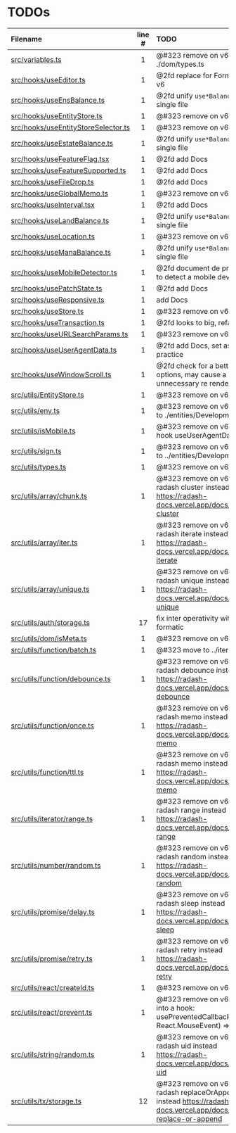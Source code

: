 # TODOs

| Filename                                                                      | line # | TODO                                                                                                               |
| :---------------------------------------------------------------------------- | :----: | :----------------------------------------------------------------------------------------------------------------- |
| [src/variables.ts](src/variables.ts#L1)                                       |   1    | @#323 remove on v6, move to ./dom/types.ts                                                                         |
| [src/hooks/useEditor.ts](src/hooks/useEditor.ts#L1)                           |   1    | @2fd replace for Formick on v6                                                                                     |
| [src/hooks/useEnsBalance.ts](src/hooks/useEnsBalance.ts#L1)                   |   1    | @2fd unify `use*Balance` on a single file                                                                          |
| [src/hooks/useEntityStore.ts](src/hooks/useEntityStore.ts#L1)                 |   1    | @#323 remove on v6                                                                                                 |
| [src/hooks/useEntityStoreSelector.ts](src/hooks/useEntityStoreSelector.ts#L1) |   1    | @#323 remove on v6                                                                                                 |
| [src/hooks/useEstateBalance.ts](src/hooks/useEstateBalance.ts#L1)             |   1    | @2fd unify `use*Balance` on a single file                                                                          |
| [src/hooks/useFeatureFlag.tsx](src/hooks/useFeatureFlag.tsx#L1)               |   1    | @2fd add Docs                                                                                                      |
| [src/hooks/useFeatureSupported.ts](src/hooks/useFeatureSupported.ts#L1)       |   1    | @2fd add Docs                                                                                                      |
| [src/hooks/useFileDrop.ts](src/hooks/useFileDrop.ts#L1)                       |   1    | @2fd add Docs                                                                                                      |
| [src/hooks/useGlobalMemo.ts](src/hooks/useGlobalMemo.ts#L1)                   |   1    | @#323 remove on v6                                                                                                 |
| [src/hooks/useInterval.tsx](src/hooks/useInterval.tsx#L1)                     |   1    | @2fd add Docs                                                                                                      |
| [src/hooks/useLandBalance.ts](src/hooks/useLandBalance.ts#L1)                 |   1    | @2fd unify `use*Balance` on a single file                                                                          |
| [src/hooks/useLocation.ts](src/hooks/useLocation.ts#L1)                       |   1    | @#323 remove on v6                                                                                                 |
| [src/hooks/useManaBalance.ts](src/hooks/useManaBalance.ts#L1)                 |   1    | @2fd unify `use*Balance` on a single file                                                                          |
| [src/hooks/useMobileDetector.ts](src/hooks/useMobileDetector.ts#L1)           |   1    | @2fd document de proper way to detect a mobile device                                                              |
| [src/hooks/usePatchState.ts](src/hooks/usePatchState.ts#L1)                   |   1    | @2fd add Docs                                                                                                      |
| [src/hooks/useResponsive.ts](src/hooks/useResponsive.ts#L1)                   |   1    | add Docs                                                                                                           |
| [src/hooks/useStore.ts](src/hooks/useStore.ts#L1)                             |   1    | @#323 remove on v6                                                                                                 |
| [src/hooks/useTransaction.ts](src/hooks/useTransaction.ts#L1)                 |   1    | @2fd looks to big, refactor?                                                                                       |
| [src/hooks/useURLSearchParams.ts](src/hooks/useURLSearchParams.ts#L1)         |   1    | @#323 remove on v6                                                                                                 |
| [src/hooks/useUserAgentData.ts](src/hooks/useUserAgentData.ts#L1)             |   1    | @2fd add Docs, set as good practice                                                                                |
| [src/hooks/useWindowScroll.ts](src/hooks/useWindowScroll.ts#L1)               |   1    | @2fd check for a better options, may cause a lot of unnecessary re renders                                         |
| [src/utils/EntityStore.ts](src/utils/EntityStore.ts#L1)                       |   1    | @#323 remove on v6                                                                                                 |
| [src/utils/env.ts](src/utils/env.ts#L1)                                       |   1    | @#323 remove on v6 move it to ./entities/Development                                                               |
| [src/utils/isMobile.ts](src/utils/isMobile.ts#L1)                             |   1    | @#323 remove on v6, use hook useUserAgentData                                                                      |
| [src/utils/sign.ts](src/utils/sign.ts#L1)                                     |   1    | @#323 remove on v6, move it to ../entities/Development                                                             |
| [src/utils/types.ts](src/utils/types.ts#L1)                                   |   1    | @#323 remove on v6                                                                                                 |
| [src/utils/array/chunk.ts](src/utils/array/chunk.ts#L1)                       |   1    | @#323 remove on v6, use radash cluster instead https://radash-docs.vercel.app/docs/array-cluster                   |
| [src/utils/array/iter.ts](src/utils/array/iter.ts#L1)                         |   1    | @#323 remove on v6, use radash iterate instead https://radash-docs.vercel.app/docs/array-iterate                   |
| [src/utils/array/unique.ts](src/utils/array/unique.ts#L1)                     |   1    | @#323 remove on v6, use radash unique instead https://radash-docs.vercel.app/docs/array-unique                     |
| [src/utils/auth/storage.ts](src/utils/auth/storage.ts#L17)                    |   17   | fix inter operativity with formatic                                                                                |
| [src/utils/dom/isMeta.ts](src/utils/dom/isMeta.ts#L1)                         |   1    | @#323 remove on v6                                                                                                 |
| [src/utils/function/batch.ts](src/utils/function/batch.ts#L1)                 |   1    | @#323 move to ../iterator                                                                                          |
| [src/utils/function/debounce.ts](src/utils/function/debounce.ts#L1)           |   1    | @#323 remove on v6, use radash debounce instead https://radash-docs.vercel.app/docs/curry-debounce                 |
| [src/utils/function/once.ts](src/utils/function/once.ts#L1)                   |   1    | @#323 remove on v6, use radash memo instead https://radash-docs.vercel.app/docs/curry-memo                         |
| [src/utils/function/ttl.ts](src/utils/function/ttl.ts#L1)                     |   1    | @#323 remove on v6, use radash memo instead https://radash-docs.vercel.app/docs/curry-memo                         |
| [src/utils/iterator/range.ts](src/utils/iterator/range.ts#L1)                 |   1    | @#323 remove on v6, use radash range instead https://radash-docs.vercel.app/docs/curry-range                       |
| [src/utils/number/random.ts](src/utils/number/random.ts#L1)                   |   1    | @#323 remove on v6, use radash random instead https://radash-docs.vercel.app/docs/curry-random                     |
| [src/utils/promise/delay.ts](src/utils/promise/delay.ts#L1)                   |   1    | @#323 remove on v6, use radash sleep instead https://radash-docs.vercel.app/docs/async-sleep                       |
| [src/utils/promise/retry.ts](src/utils/promise/retry.ts#L1)                   |   1    | @#323 remove on v6, use radash retry instead https://radash-docs.vercel.app/docs/async-retry                       |
| [src/utils/react/createId.ts](src/utils/react/createId.ts#L1)                 |   1    | @#323 remove on v6                                                                                                 |
| [src/utils/react/prevent.ts](src/utils/react/prevent.ts#L1)                   |   1    | @#323 remove on v6, move it into a hook: usePreventedCallback((e: React.MouseEvent<any>) => any)                   |
| [src/utils/string/random.ts](src/utils/string/random.ts#L1)                   |   1    | @#323 remove on v6, use radash uid instead https://radash-docs.vercel.app/docs/random-uid                          |
| [src/utils/tx/storage.ts](src/utils/tx/storage.ts#L12)                        |   12   | @#323 remove on v6, use radash replaceOrAppend instead https://radash-docs.vercel.app/docs/array-replace-or-append |
